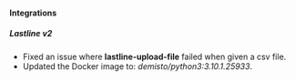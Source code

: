 
#### Integrations
##### Lastline v2
- Fixed an issue where **lastline-upload-file** failed when given a csv file.
- Updated the Docker image to: *demisto/python3:3.10.1.25933*.
